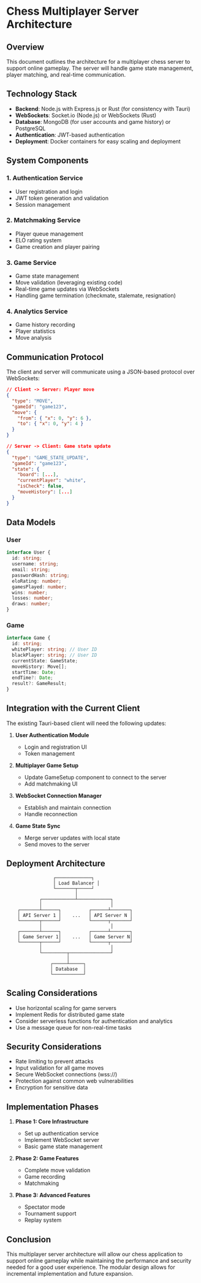 # Chess Multiplayer Server Architecture

## Overview

This document outlines the architecture for a multiplayer chess server to support online gameplay. The server will handle game state management, player matching, and real-time communication.

## Technology Stack

- **Backend**: Node.js with Express.js or Rust (for consistency with Tauri)
- **WebSockets**: Socket.io (Node.js) or WebSockets (Rust)
- **Database**: MongoDB (for user accounts and game history) or PostgreSQL
- **Authentication**: JWT-based authentication
- **Deployment**: Docker containers for easy scaling and deployment

## System Components

### 1. Authentication Service
- User registration and login
- JWT token generation and validation
- Session management

### 2. Matchmaking Service
- Player queue management
- ELO rating system
- Game creation and player pairing

### 3. Game Service
- Game state management
- Move validation (leveraging existing code)
- Real-time game updates via WebSockets
- Handling game termination (checkmate, stalemate, resignation)

### 4. Analytics Service
- Game history recording
- Player statistics
- Move analysis

## Communication Protocol

The client and server will communicate using a JSON-based protocol over WebSockets:

```json
// Client -> Server: Player move
{
  "type": "MOVE",
  "gameId": "game123",
  "move": {
    "from": { "x": 0, "y": 6 },
    "to": { "x": 0, "y": 4 }
  }
}

// Server -> Client: Game state update
{
  "type": "GAME_STATE_UPDATE",
  "gameId": "game123",
  "state": {
    "board": [...],
    "currentPlayer": "white",
    "isCheck": false,
    "moveHistory": [...]
  }
}
```

## Data Models

### User
```typescript
interface User {
  id: string;
  username: string;
  email: string;
  passwordHash: string;
  eloRating: number;
  gamesPlayed: number;
  wins: number;
  losses: number;
  draws: number;
}
```

### Game
```typescript
interface Game {
  id: string;
  whitePlayer: string; // User ID
  blackPlayer: string; // User ID
  currentState: GameState;
  moveHistory: Move[];
  startTime: Date;
  endTime?: Date;
  result?: GameResult;
}
```

## Integration with the Current Client

The existing Tauri-based client will need the following updates:

1. **User Authentication Module**
   - Login and registration UI
   - Token management

2. **Multiplayer Game Setup**
   - Update GameSetup component to connect to the server
   - Add matchmaking UI

3. **WebSocket Connection Manager**
   - Establish and maintain connection
   - Handle reconnection

4. **Game State Sync**
   - Merge server updates with local state
   - Send moves to the server

## Deployment Architecture

```
                 ┌─────────────┐
                 │ Load Balancer │
                 └───────┬─────┘
                         │
            ┌────────────┴────────────┐
            │                         │
    ┌───────┴──────┐          ┌──────┴───────┐
    │ API Server 1 │    ...   │ API Server N │
    └───────┬──────┘          └──────┬───────┘
            │                         │
    ┌───────┴──────┐          ┌──────┴───────┐
    │ Game Server 1│    ...   │ Game Server N│
    └───────┬──────┘          └──────┬───────┘
            │                         │
            └─────────┬───────────────┘
                      │
                ┌─────┴─────┐
                │ Database  │
                └───────────┘
```

## Scaling Considerations

- Use horizontal scaling for game servers
- Implement Redis for distributed game state
- Consider serverless functions for authentication and analytics
- Use a message queue for non-real-time tasks

## Security Considerations

- Rate limiting to prevent attacks
- Input validation for all game moves
- Secure WebSocket connections (wss://)
- Protection against common web vulnerabilities
- Encryption for sensitive data

## Implementation Phases

1. **Phase 1: Core Infrastructure**
   - Set up authentication service
   - Implement WebSocket server
   - Basic game state management

2. **Phase 2: Game Features**
   - Complete move validation
   - Game recording
   - Matchmaking

3. **Phase 3: Advanced Features**
   - Spectator mode
   - Tournament support
   - Replay system

## Conclusion

This multiplayer server architecture will allow our chess application to support online gameplay while maintaining the performance and security needed for a good user experience. The modular design allows for incremental implementation and future expansion. 